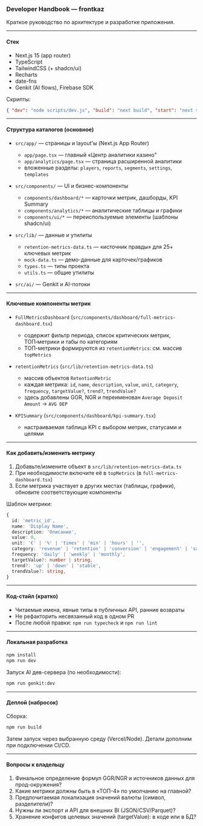 ### Developer Handbook — frontkaz

Краткое руководство по архитектуре и разработке приложения.

---

#### Стек

- Next.js 15 (app router)
- TypeScript
- TailwindCSS (+ shadcn/ui)
- Recharts
- date-fns
- Genkit (AI flows), Firebase SDK

Скрипты:

```json
{ "dev": "node scripts/dev.js", "build": "next build", "start": "next start", "lint": "next lint", "typecheck": "tsc --noEmit" }
```

---

#### Структура каталогов (основное)

- `src/app/` — страницы и layout'ы (Next.js App Router)
  - `app/page.tsx` — главный «Центр аналитики казино"
  - `app/analytics/page.tsx` — страница расширенной аналитики
  - вложенные разделы: `players`, `reports`, `segments`, `settings`, `templates`

- `src/components/` — UI и бизнес-компоненты
  - `components/dashboard/*` — карточки метрик, дашборды, KPI Summary
  - `components/analytics/*` — аналитические таблицы и графики
  - `components/ui/*` — переиспользуемые элементы (шаблоны shadcn/ui)

- `src/lib/` — данные и утилиты
  - `retention-metrics-data.ts` — «источник правды» для 25+ ключевых метрик
  - `mock-data.ts` — демо-данные для карточек/графиков
  - `types.ts` — типы проекта
  - `utils.ts` — общие утилиты

- `src/ai/` — Genkit и AI-потоки

---

#### Ключевые компоненты метрик

- `FullMetricsDashboard` (`src/components/dashboard/full-metrics-dashboard.tsx`)
  - содержит фильтр периода, список критических метрик, ТОП‑метрики и табы по категориям
  - ТОП-метрики формируются из `retentionMetrics`: см. массив `topMetrics`

- `retentionMetrics` (`src/lib/retention-metrics-data.ts`)
  - массив объектов `RetentionMetric`
  - каждая метрика: `id`, `name`, `description`, `value`, `unit`, `category`, `frequency`, `targetValue?`, `trend?`, `trendValue?`
  - здесь добавлены GGR, NGR и переименован `Average Deposit Amount` -> `AVG DEP`

- `KPISummary` (`src/components/dashboard/kpi-summary.tsx`)
  - настраиваемая таблица KPI с выбором метрик, статусами и целями

---

#### Как добавить/изменить метрику

1) Добавьте/измените объект в `src/lib/retention-metrics-data.ts`
2) При необходимости включите её в `topMetrics` (в `full-metrics-dashboard.tsx`)
3) Если метрика участвует в других местах (таблицы, графики), обновите соответствующие компоненты

Шаблон метрики:

```ts
{
  id: 'metric_id',
  name: 'Display Name',
  description: 'Описание',
  value: 0,
  unit: '€' | '%' | 'times' | 'min' | 'hours' | '',
  category: 'revenue' | 'retention' | 'conversion' | 'engagement' | 'satisfaction',
  frequency: 'daily' | 'weekly' | 'monthly',
  targetValue?: number | string,
  trend?: 'up' | 'down' | 'stable',
  trendValue?: string,
}
```

---

#### Код-стайл (кратко)

- Читаемые имена, явные типы в публичных API, ранние возвраты
- Не рефакторить несвязанный код в одном PR
- После любой правки: `npm run typecheck` и `npm run lint`

---

#### Локальная разработка

```bash
npm install
npm run dev
```

Запуск AI дев-сервера (по необходимости):

```bash
npm run genkit:dev
```

---

#### Деплой (набросок)

Сборка:

```bash
npm run build
```

Затем запуск через выбранную среду (Vercel/Node). Детали дополним при подключении CI/CD.

---

#### Вопросы к владельцу

1) Финальное определение формул GGR/NGR и источников данных для прод-окружения?
2) Какие метрики должны быть в «ТОП-4» по умолчанию на главной?
3) Предпочитаемая локализация значений валюты (символ, разделители)?
4) Нужны ли экспорт и API для внешних BI (JSON/CSV/Parquet)?
5) Хранение конфигов целевых значений (targetValue): в коде или в БД?


